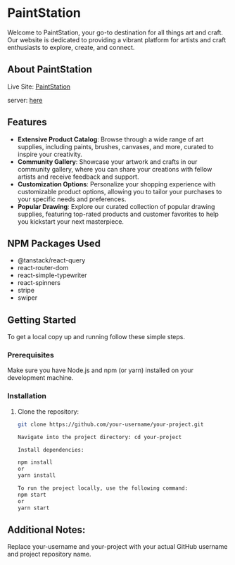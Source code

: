 # PaintStation

Welcome to PaintStation, your go-to destination for all things art and craft. Our website is dedicated to providing a vibrant platform for artists and craft enthusiasts to explore, create, and connect.


## About PaintStation 

Live Site: [PaintStation](https://iridescent-stardust-70d638.netlify.app)

server: [here](https://github.com/Mdafsarx/ph-10-as-server)


## Features

- **Extensive Product Catalog**: Browse through a wide range of art supplies, including paints, brushes, canvases, and more, curated to inspire your creativity.
- **Community Gallery**: Showcase your artwork and crafts in our community gallery, where you can share your creations with fellow artists and receive feedback and support.
- **Customization Options**: Personalize your shopping experience with customizable product options, allowing you to tailor your purchases to your specific needs and preferences.
- **Popular Drawing**: Explore our curated collection of popular drawing supplies, featuring top-rated products and customer favorites to help you kickstart your next masterpiece.




## NPM Packages Used
- @tanstack/react-query
- react-router-dom
- react-simple-typewriter
- react-spinners
- stripe
- swiper

## Getting Started

To get a local copy up and running follow these simple steps.

### Prerequisites

Make sure you have Node.js and npm (or yarn) installed on your development machine.

### Installation

1. Clone the repository:
   ```sh
   git clone https://github.com/your-username/your-project.git
   
   Navigate into the project directory: cd your-project

   Install dependencies:
   
   npm install
   or
   yarn install

   To run the project locally, use the following command:
   npm start
   or
   yarn start

##  Additional Notes:
Replace your-username and your-project with your actual GitHub username and project repository name.
